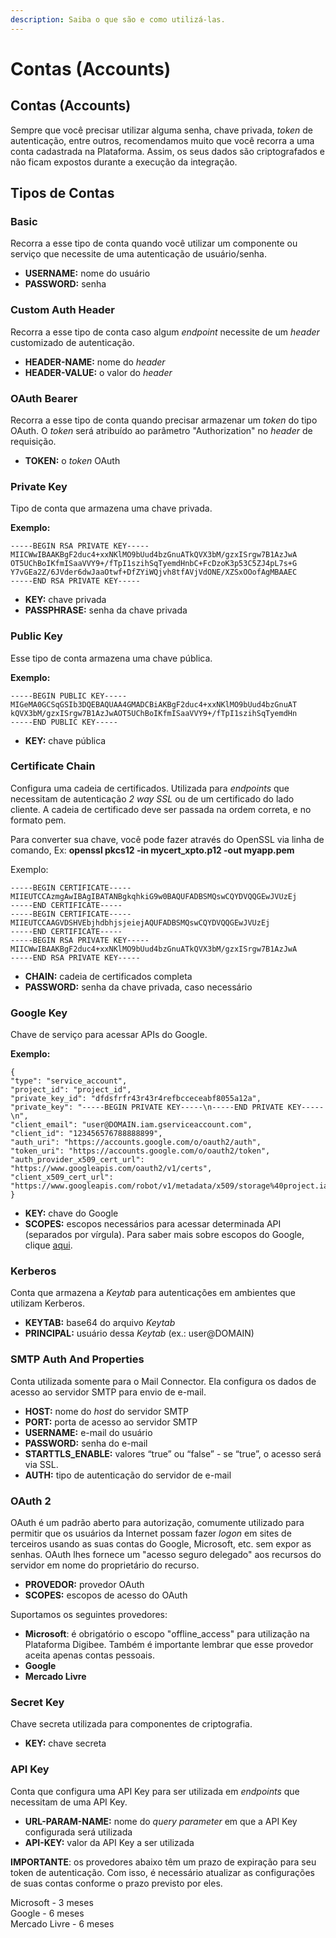 ```yaml
---
description: Saiba o que são e como utilizá-las.
---
```


# Contas (Accounts)

## Contas (Accounts) <a href="#contas-accounts" id="contas-accounts"></a>

Sempre que você precisar utilizar alguma senha, chave privada, _token_ de autenticação, entre outros, recomendamos muito que você recorra a uma conta cadastrada na Plataforma. Assim, os seus dados são criptografados e não ficam expostos durante a execução da integração.

## Tipos de Contas <a href="#tipos-de-contas" id="tipos-de-contas"></a>

### **Basic** <a href="#basic" id="basic"></a>

Recorra a esse tipo de conta quando você utilizar um componente ou serviço que necessite de uma autenticação de usuário/senha.

* **USERNAME:** nome do usuário
* **PASSWORD:** senha

### Custom Auth Header <a href="#custom-auth-header" id="custom-auth-header"></a>

Recorra a esse tipo de conta caso algum _endpoint_ necessite de um _header_ customizado de autenticação.

* **HEADER-NAME:** nome do _header_
* **HEADER-VALUE:** o valor do _header_

### OAuth Bearer <a href="#oauth-bearer" id="oauth-bearer"></a>

Recorra a esse tipo de conta quando precisar armazenar um _token_ do tipo OAuth. O _token_ será atribuído ao parâmetro "Authorization" no _header_ de requisição.

* **TOKEN:** o _token_ OAuth

### Private Key <a href="#private-key" id="private-key"></a>

Tipo de conta que armazena uma chave privada.

**Exemplo:**

```
-----BEGIN RSA PRIVATE KEY-----
MIICWwIBAAKBgF2duc4+xxNKlMO9bUud4bzGnuATkQVX3bM/gzxISrgw7B1AzJwA
OT5UChBoIKfmISaaVVY9+/fTpI1szihSqTyemdHnbC+FcDzoK3p53C5ZJ4pL7s+G
Y7vGEa2Z/6JVder6dwJaaOtwf+DfZYiWQjvh8tfAVjVdONE/XZSxOOofAgMBAAEC
-----END RSA PRIVATE KEY-----
```

* **KEY:** chave privada
* **PASSPHRASE:** senha da chave privada

### Public Key <a href="#public-key" id="public-key"></a>

Esse tipo de conta armazena uma chave pública.

**Exemplo:**

```
-----BEGIN PUBLIC KEY-----
MIGeMA0GCSqGSIb3DQEBAQUAA4GMADCBiAKBgF2duc4+xxNKlMO9bUud4bzGnuAT
kQVX3bM/gzxISrgw7B1AzJwAOT5UChBoIKfmISaaVVY9+/fTpI1szihSqTyemdHn
-----END PUBLIC KEY-----
```

* **KEY:** chave pública

### Certificate Chain <a href="#certificate-chain" id="certificate-chain"></a>

Configura uma cadeia de certificados. Utilizada para _endpoints_ que necessitam de autenticação _2 way SSL_ ou de um certificado do lado cliente. A cadeia de certificado deve ser passada na ordem correta, e no formato pem.

Para converter sua chave, você pode fazer através do OpenSSL via linha de comando, Ex: **openssl pkcs12 -in mycert\_xpto.p12 -out myapp.pem**

Exemplo:

```
-----BEGIN CERTIFICATE-----
MIIEUTCCAzmgAwIBAgIBATANBgkqhkiG9w0BAQUFADBSMQswCQYDVQQGEwJVUzEj
-----END CERTIFICATE-----
-----BEGIN CERTIFICATE-----
MIIEUTCCAAGVDSHVEbjhdbhjsjeiejAQUFADBSMQswCQYDVQQGEwJVUzEj
-----END CERTIFICATE-----
-----BEGIN RSA PRIVATE KEY-----
MIICWwIBAAKBgF2duc4+xxNKlMO9bUud4bzGnuATkQVX3bM/gzxISrgw7B1AzJwA
-----END RSA PRIVATE KEY-----
```

* **CHAIN:** cadeia de certificados completa
* **PASSWORD:** senha da chave privada, caso necessário

### Google Key <a href="#google-key" id="google-key"></a>

Chave de serviço para acessar APIs do Google.

**Exemplo:**

```
{
"type": "service_account",
"project_id": "project_id",
"private_key_id": "dfdsfrfr43r43r4refbcceceabf8055a12a",
"private_key": "-----BEGIN PRIVATE KEY-----\n-----END PRIVATE KEY-----\n",
"client_email": "user@DOMAIN.iam.gserviceaccount.com",
"client_id": "123456576788888899",
"auth_uri": "https://accounts.google.com/o/oauth2/auth",
"token_uri": "https://accounts.google.com/o/oauth2/token",
"auth_provider_x509_cert_url": "https://www.googleapis.com/oauth2/v1/certs",
"client_x509_cert_url": "https://www.googleapis.com/robot/v1/metadata/x509/storage%40project.iam.gserviceaccount.com"
}
```

* **KEY:** chave do Google
* **SCOPES:** escopos necessários para acessar determinada API (separados por vírgula). Para saber mais sobre escopos do Google, clique [aqui](https://developers.google.com/identity/protocols/oauth2/scopes).

### Kerberos <a href="#kerberos" id="kerberos"></a>

Conta que armazena a _Keytab_ para autenticações em ambientes que utilizam Kerberos.

* **KEYTAB:** base64 do arquivo _Keytab_
* **PRINCIPAL:** usuário dessa _Keytab_ (ex.: user@DOMAIN)

### SMTP Auth And Properties <a href="#smtp-auth-and-properties" id="smtp-auth-and-properties"></a>

Conta utilizada somente para o Mail Connector. Ela configura os dados de acesso ao servidor SMTP para envio de e-mail.

* **HOST:** nome do _host_ do servidor SMTP
* **PORT:** porta de acesso ao servidor SMTP
* **USERNAME:** e-mail do usuário
* **PASSWORD:** senha do e-mail
* **STARTTLS\_ENABLE:** valores “true” ou “false” - se “true”, o acesso será via SSL.
* **AUTH:** tipo de autenticação do servidor de e-mail

### OAuth 2 <a href="#oauth-2" id="oauth-2"></a>

OAuth é um padrão aberto para autorização, comumente utilizado para permitir que os usuários da Internet possam fazer _logon_ em sites de terceiros usando as suas contas do Google, Microsoft, etc. sem expor as senhas. OAuth lhes fornece um "acesso seguro delegado" aos recursos do servidor em nome do proprietário do recurso.

* **PROVEDOR:** provedor OAuth
* **SCOPES:** escopos de acesso do OAuth

Suportamos os seguintes provedores:

* **Microsoft**: é obrigatório o escopo "offline\_access" para utilização na Plataforma Digibee. Também é importante lembrar que esse provedor aceita apenas contas pessoais.
* **Google**
* **Mercado Livre**

### Secret Key <a href="#secret-key" id="secret-key"></a>

Chave secreta utilizada para componentes de criptografia.

* **KEY:** chave secreta

### API Key <a href="#api-key" id="api-key"></a>

Conta que configura uma API Key para ser utilizada em _endpoints_ que necessitam de uma API Key.

* **URL-PARAM-NAME:** nome do _query parameter_ em que a API Key configurada será utilizada
* **API-KEY:** valor da API Key a ser utilizada

**IMPORTANTE**: os provedores abaixo têm um prazo de expiração para seu token de autenticação. Com isso, é necessário atualizar as configurações de suas contas conforme o prazo previsto por eles.

Microsoft - 3 meses\
Google - 6 meses\
Mercado Livre - 6 meses
